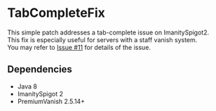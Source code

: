# TabCompleteFix
This simple patch addresses a tab-complete issue on ImanitySpigot2. <br>
This fix is especially useful for servers with a staff vanish system. <br>
You may refer to [Issue #11](https://github.com/Imanity-Software/ImanitySpigot2-Issues/issues/11) for details of the issue.<br>

## Dependencies
- Java 8 <br>
- ImanitySpigot 2 <br>
- PremiumVanish 2.5.14+
